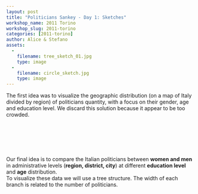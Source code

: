 ```yaml
---
layout: post
title: "Politicians Sankey - Day 1: Sketches"
workshop_name: 2011 Torino
workshop_slug: 2011-torino
categories: [2011-torino]
author: Alice & Stefano 
assets:
  -
    filename: tree_sketch_01.jpg
    type: image
  -
    filename: circle_sketch.jpg
    type: image
---
```

<div>The first idea was to visualize the geographic distribution (on a map of Italy divided by region) of politicians quantity, with a focus on their gender, age and education level. We discard this solution because it appear to be too crowded.<br /><i><br /></i></div><div><i><br /></i></div><div><br /></div><div><br /></div><div><br /></div><div><br /></div>Our final idea is to compare the Italian politicians between&nbsp;<b>women and men</b> in administrative levels (<b>region,&nbsp;district, city</b>) at different <b>education level</b> and <b>age</b> distribution.<div>To visualize these data we will use a tree structure.&nbsp;The width of each branch is related to the number of politicians.<br /></div>
